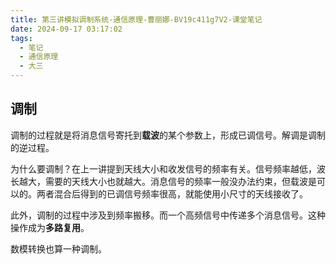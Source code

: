 ```yaml
---
title: 第三讲模拟调制系统-通信原理-曹丽娜-BV19c411g7V2-课堂笔记
date: 2024-09-17 03:17:02
tags:
  - 笔记
  - 通信原理
  - 大三
---
```


## 调制

调制的过程就是将消息信号寄托到**载波**的某个参数上，形成已调信号。解调是调制的逆过程。

为什么要调制？在上一讲提到天线大小和收发信号的频率有关。信号频率越低，波长越大，需要的天线大小也就越大。消息信号的频率一般没办法约束，但载波是可以的。两者混合后得到的已调信号频率很高，就能使用小尺寸的天线接收了。

此外，调制的过程中涉及到频率搬移。而一个高频信号中传递多个消息信号。这种操作成为**多路复用**。

数模转换也算一种调制。

